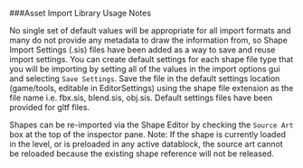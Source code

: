 ###Asset Import Library Usage Notes

No single set of default values will be appropriate for all import formats and many do not provide any metadata to draw the information from, so Shape Import Settings (.sis) files have been added as a way to save and reuse import settings. You can create default settings for each shape file type that you will be importing by setting all of the values in the import options gui and selecting `Save Settings`. Save the file in the default settings location (game/tools, editable in EditorSettings) using the shape file extension as the file name i.e. fbx.sis, blend.sis, obj.sis. Default settings files have been provided for gltf files.

Shapes can be re-imported via the Shape Editor by checking the `Source Art` box at the top of the inspector pane. Note: If the shape is currently loaded in the level, or is preloaded in any active datablock, the source art cannot be reloaded because the existing shape reference will not be released.